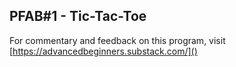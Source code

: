 ## PFAB#1 - Tic-Tac-Toe

For commentary and feedback on this program, visit [https://advancedbeginners.substack.com/]()
